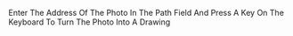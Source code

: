 Enter The Address Of The Photo In The Path Field And Press A Key On The Keyboard To Turn The Photo Into A Drawing
